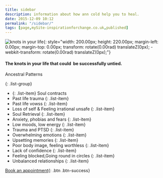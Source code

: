 ```yaml
---
title: sidebar
description: information about how ann cold help you to heal. 
date: 2015-12-09 10:12
permalink: "/sidebar/"
tags: [page,mySite-inspirationforchange.co.uk,published]
---
```


![knots in your life ](https://lh4.googleusercontent.com/8f_MtkI5yZRIlSRwzk8YJuKr3SCgmGRUr6BVQaHkpeOchmFFVm3q_dfgDea-AoE92rPMic56b3kKkJsXUC7Hu0fJl1or2r5z8bcRxVt0dJ6JVYpjDY8oo7Y4MQwyeILt8k7EF9jH){: style="width: 200.00px; height: 220.00px; margin-left: 0.00px; margin-top: 0.00px; transform: rotate(0.00rad) translateZ(0px); -webkit-transform: rotate(0.00rad) translateZ(0px);"}

#### The knots in your life that could &nbsp;be successfully untied.

Ancestral Patterns

{: .list-group}
- {: .list-item} Soul contracts   
- Past life trauma    {: .list-item}
- Past life vowss  {: .list-item}
- Loss of self &amp; Feeling irrational unsafe    {: .list-item}
- Soul Retrieval    {: .list-item}
- Anxiety, phobias and fears    {: .list-item}
- Low moods, low energy    {: .list-item}
- Trauma and PTSD    {: .list-item}
- Overwhelming emotions    {: .list-item}
- Upsetting memories    {: .list-item}
- Poor body image, feeling worthless    {: .list-item}
- Lack of confidence    {: .list-item}
- Feeling blocked,Going round in circles    {: .list-item}
- Unbalanced relationships    {: .list-item}

[Book an appointment](/contact/){: .btn .btn-success}

